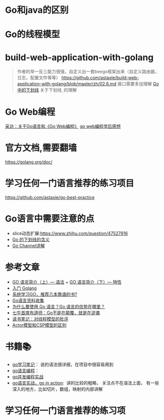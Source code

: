 # Go和java的区别



# Go的线程模型



# build-web-application-with-golang

> 作者的举一反三能力很强，自定义出一套beego框架出来（自定义路由器，日志，配置文件等等）
https://github.com/astaxie/build-web-application-with-golang/blob/master/zh/02.6.md
> 接口需要多加理解
[Go中的下划线](http://studygolang.com/wr?u=http%3a%2f%2fblog.csdn.net%2fwanglei9876%2farticle%2fdetails%2f50475864)
> 关于下划线`_`的理解
# Go Web编程
[采访：关于Go语言和《Go Web编程》](http://www.infoq.com/cn/articles/go-web-programming-interview#)
[go web编程学后感想](https://book.douban.com/review/8202224/)
# 官方文档,需要翻墙

https://golang.org/doc/

# 学习任何一门语言推荐的练习项目
https://github.com/astaxie/go-best-practice

# Go语言中需要注意的点
- slice动态扩展:https://www.zhihu.com/question/47527916
- [Go 的下划线的含义](http://www.golangtc.com/t/54af2fa6421aa9396a000208)
- [Go Channel详解](http://colobu.com/2016/04/14/Golang-Channels/?utm_source=tuicool&utm_medium=referral)
# 参考文章

- [GO 语言简介（上）— 语法](http://coolshell.cn/articles/8460.html) + [GO 语言简介（下）— 特性](http://coolshell.cn/articles/8489.html)
- [入门 Golang](https://jysperm.me/tag/golang/)
- [系统学习GO，推荐几本靠谱的书?](https://www.zhihu.com/question/30461290)
- [Go语言资料收集](https://github.com/wonderfo/wonderfogo/wiki)
- [为什么要使用 Go 语言？Go 语言的优势在哪里？](https://www.zhihu.com/question/21409296)
- [七牛首席布道师：Go不是在颠覆，就是在逆袭](http://www.csdn.net/article/2014-07-21/2820743)
- [读书笔记：对线程模型的批评](http://coolshell.cn/articles/4626.html)
- [Actor模型和CSP模型的区别](http://www.jdon.com/concurrent/actor-csp.html)

# 书籍📚

- [go学习笔记](https://github.com/qyuhen/book)： 说的语法很详细，在项目中很容易用到
- [go语言编程](http://www.jb51.net/books/421556.html)：
- [go并发编程实战]()
- [go语言实战，go in action]():  讲的比较的粗略， 关注点不在语法上面， 有一些深入的地方，比如切片，数组，映射的内部讲解

# 学习任何一门语言推荐的练习项
